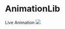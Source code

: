 # AnimationLib
Live Animation
[![](https://jitpack.io/v/Leall/AnimationLib.svg)](https://jitpack.io/#Leall/AnimationLib)

